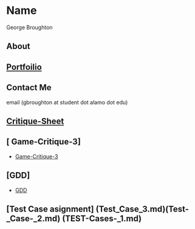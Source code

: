 # Name
George Broughton 
## About
## [Portfoilio](portfolio)
## Contact Me
email (gbroughton at student dot alamo dot edu)
## [ Critique-Sheet]( Critique-Sheet.md)
## [ Game-Critique-3] 
* [Game-Critique-3](Game-Critique-3.md)
## [GDD]
* [GDD](GDD.md)
 ## [Test Case asignment] (Test_Case_3.md)(Test-_Case-_2.md) (TEST-Cases-_1.md)
